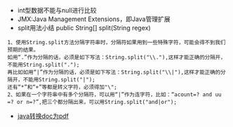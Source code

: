 - int型数据不能与null进行比较
- JMX:Java Management Extensions，即Java管理扩展
- split用法小结 public String[] split(String regex)
```
1、使用String.split方法分隔字符串时，分隔符如果用到一些特殊字符，可能会得不到我们预期的结果。
如用“.”作为分隔的话，必须是如下写法：String.split("\\."),这样才能正确的分隔开，不能用String.split(".");
再比如如用“|”作为分隔的话，必须是如下写法：String.split("\\|"),这样才能正确的分隔开，不能用String.split("|");
还有“*”和“+”等都是转义字符，必须得加"\";
2、如果在一个字符串中有多个分隔符，可以用“|”作为连字符，比如：“acount=? and uu =? or n=?”,把三个都分隔出来，可以用String.split("and|or");
```
- [java转换doc为pdf](http://feifei.im/archives/93)
